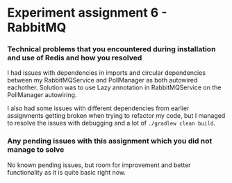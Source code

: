 # Experiment assignment 6 - RabbitMQ

### Technical problems that you encountered during installation and use of Redis and how you resolved

I had issues with dependencies in imports and circular dependencies between my RabbitMQService and PollManager as both autowired eachother. Solution was to use Lazy annotation in RabbitMQService on the PollManager autowiring.

I also had some issues with different dependencies from earlier assignments getting broken when trying to refactor my code, but I managed to resolve the issues with debugging and a lot of `./gradlew clean build`.

### Any pending issues with this assignment which you did not manage to solve

No known pending issues, but room for improvement and better functionality as it is quite basic right now.
